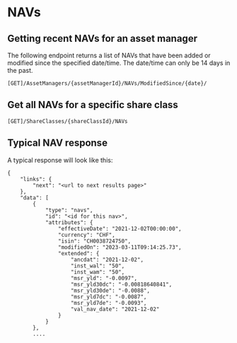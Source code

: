 # NAVs

## Getting recent NAVs for an asset manager

The following endpoint returns a list of NAVs that have been added or modified since the specified date/time. The date/time can only be 14 days in the past.

```[GET]/AssetManagers/{assetManagerId}/NAVs/ModifiedSince/{date}/```

## Get all NAVs for a specific share class

```[GET]/ShareClasses/{shareClassId}/NAVs```

## Typical NAV response

A typical response will look like this:

```
{
    "links": {
        "next": "<url to next results page>"
    },
    "data": [
        {
            "type": "navs",
            "id": "<id for this nav>",
            "attributes": {
                "effectiveDate": "2021-12-02T00:00:00",
                "currency": "CHF",
                "isin": "CH0038724750",
                "modifiedOn": "2023-03-11T09:14:25.73",
                "extended": {
                    "ancdat": "2021-12-02",
                    "inst_wal": "50",
                    "inst_wam": "50",
                    "msr_yld": "-0.0097",
                    "msr_yld30dc": "-0.00818640841",
                    "msr_yld30de": "-0.0088",
                    "msr_yld7dc": "-0.0087",
                    "msr_yld7de": "-0.0093",
                    "val_nav_date": "2021-12-02"
                }
            }
        },
        ....
 ```


